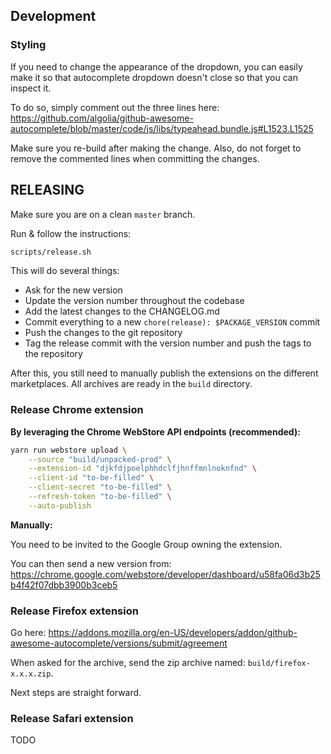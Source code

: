 ## Development

### Styling

If you need to change the appearance of the dropdown, you can easily make it so that autocomplete dropdown doesn't close so that you can inspect it.

To do so, simply comment out the three lines here: https://github.com/algolia/github-awesome-autocomplete/blob/master/code/js/libs/typeahead.bundle.js#L1523.L1525

Make sure you re-build after making the change.
Also, do not forget to remove the commented lines when committing the changes.

## RELEASING

Make sure you are on a clean `master` branch.

Run & follow the instructions:

```bash
scripts/release.sh
```
This will do several things:
- Ask for the new version
- Update the version number throughout the codebase
- Add the latest changes to the CHANGELOG.md
- Commit everything to a new `chore(release): $PACKAGE_VERSION` commit
- Push the changes to the git repository
- Tag the release commit with the version number and push the tags to the repository

After this, you still need to manually publish the extensions on the different marketplaces.
All archives are ready in the `build` directory.

### Release Chrome extension

**By leveraging the Chrome WebStore API endpoints (recommended):**

```bash
yarn run webstore upload \
    --source "build/unpacked-prod" \
    --extension-id "djkfdjpoelphhdclfjhnffmnlnoknfnd" \
    --client-id "to-be-filled" \
    --client-secret "to-be-filled" \
    --refresh-token "to-be-filled" \
    --auto-publish
```

**Manually:**

You need to be invited to the Google Group owning the extension.

You can then send a new version from: https://chrome.google.com/webstore/developer/dashboard/u58fa06d3b25b4f42f07dbb3900b3ceb5

### Release Firefox extension

Go here: https://addons.mozilla.org/en-US/developers/addon/github-awesome-autocomplete/versions/submit/agreement

When asked for the archive, send the zip archive named: `build/firefox-x.x.x.zip`.

Next steps are straight forward.

### Release Safari extension

TODO

